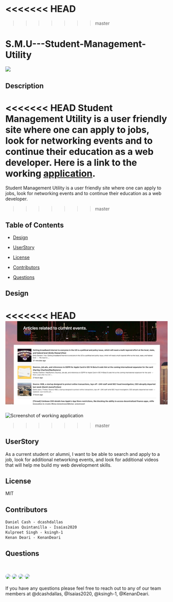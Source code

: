 <<<<<<< HEAD
=======

>>>>>>> master
# S.M.U---Student-Management-Utility

<p>
<a>
<img src="https://img.shields.io/badge/License-MIT-blueviolet"/></a>
</p>

## Description 

<<<<<<< HEAD
Student Management Utility is a user friendly site where one can apply to jobs, look for networking events and to continue their education as a web developer. Here is a link to the working [application](https://studentmanagementutility.herokuapp.com/videos.html).
=======
Student Management Utility is a user friendly site where one can apply to jobs, look for networking events and to continue their education as a web developer. 
>>>>>>> master

## Table of Contents

* [Design](#Design)

* [UserStory](#UserStory)

* [License](#License)

* [Contributors](#Contributors)

* [Questions](#Questions)

## Design 

<<<<<<< HEAD
![Screenshot of working application](/public/assets/ArticlesTab.png)
=======
![Screenshot of working application](/)
>>>>>>> master

## UserStory

As a current student or alumni, I want to be able to search and apply to a job, look for additional networking events, and look for additional videos that will help me build my web development skills.  

## License

MIT

## Contributors

```
Daniel Cash - dcashdallas
Isaias Quintanilla - Isaias2020
Kulpreet Singh - ksingh-1
Kenan Deari - KenanDeari
```

## Questions

<br><br>
<img src="https://avatars.githubusercontent.com/u/60990838?" height="100" style="border-radius:50%">
<img src="https://avatars.githubusercontent.com/u/59813695?" height="100" style="border-radius:50%">
<img src="https://avatars.githubusercontent.com/u/62266210?" height="100" style="border-radius:50%">
<img src="https://avatars.githubusercontent.com/u/61893505?" height="100" style="border-radius:50%">
<br><br>
If you have any questions please feel free to reach out to any of our team members at @dcashdallas, @Isaias2020, @ksingh-1, @KenanDeari. 

